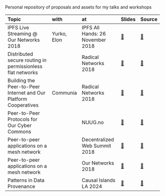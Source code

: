 Personal repository of proposals and assets for my talks and workshops

| Topic |  with | at | Slides | Source |
|:--|:--|:--|:--|:--|
| IPFS Live Streaming @ Our Networks 2018 | Yurko, Elon | IPFS All Hands: 26 November 2018 | [🔗](https://benhylau.github.io/talks-and-workshops/talks/201811_ipfs-all-hands/) | [📄](https://github.com/benhylau/talks-and-workshops/tree/master/talks/201811_ipfs-all-hands/) |
| Distributed secure routing in permissionless flat networks | | Radical Networks 2018 | [🔗](https://benhylau.github.io/talks-and-workshops/talks/201810_radical-networks-lightning/) | [📄](https://github.com/benhylau/talks-and-workshops/tree/master/talks/201810_radical-networks-lightning/) |
| Building the Peer-to-Peer Internet and Our Platform Cooperatives | Communia | Radical Networks 2018 | [🔗](https://benhylau.github.io/talks-and-workshops/talks/201810_radical-networks/) | [📄](https://github.com/benhylau/talks-and-workshops/tree/master/talks/201810_radical-networks) |
| Peer-to-Peer Protocols for Our Cyber Commons | | NUUG.no | [🔗](https://benhylau.github.io/talks-and-workshops/talks/201810_nuug-hackeriet/) | [📄](https://github.com/benhylau/talks-and-workshops/tree/master/talks/201810_nuug-hackeriet/) |
| Peer-to-peer applications on a mesh network | | Decentralized Web Summit 2018 | [🔗](https://cryptpad.fr/slide/#/2/slide/edit/9cnufyyPlHq9NtGYTksWnwtm/) | [📄](https://github.com/benhylau/talks-and-workshops/tree/master/talks/201808_decentralized-web-summit-lightning/) |
| Peer-to-peer applications on a mesh network | | Our Networks 2018 | [🔗](https://cryptpad.fr/slide/#/2/slide/edit/tx42cK17id3+RQ8ZhiRRaQGS/) | [📄](https://github.com/benhylau/talks-and-workshops/tree/master/talks/201807_our-networks/) |
| Patterns in Data Provenance | | Causal Islands LA 2024 | [🔗](https://benhylau.github.io/talks-and-workshops/talks/202403_causal-islands-la/) | [📄](https://github.com/benhylau/talks-and-workshops/tree/master/talks/202403_causal-islands-la/) |
